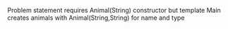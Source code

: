 Problem statement requires Animal(String) constructor but template Main creates animals with Animal(String,String) for name and type
